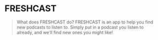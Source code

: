 FRESHCAST
=========
> What does FRESHCAST do? FRESHCAST is an app to help you find new podcasts to listen to.
> Simply put in a podcast you listen to already, and we'll find new ones you might like!
